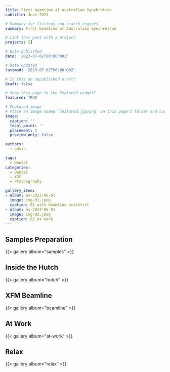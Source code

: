 ```yaml
---
title: First beamtime at Australian Synchrotron
subtitle: June 2023

# Summary for listings and search engines
summary: First beamtime at Australian Synchrotron

# Link this post with a project
projects: []

# Date published
date: '2023-07-02T00:00:00Z'

# Date updated
lastmod: '2023-07-02T00:00:00Z'

# Is this an unpublished draft?
draft: false

# Show this page in the Featured widget?
featured: TRUE

# Featured image
# Place an image named `featured.jpg/png` in this page's folder and customize its options here.
image:
  caption: ''
  focal_point: ''
  placement: 2
  preview_only: false

authors:
  - admin

tags:
  - Dental
categories:
  - Dental
  - XRF
  - Ptychography

gallery_item:
- album: as-2023-06-01
  image: img-01.jpeg
  caption: 01 with beamline scientist
- album: as-2023-06-01
  image: img-02.jpeg
  caption: 02 at work
---
```



## Samples Preparation

{{< gallery album="samples" >}} 

## Inside the Hutch

{{< gallery album="hutch" >}} 

## XFM Beamline

{{< gallery album="beamline" >}} 

## At Work

{{< gallery album="at-work" >}} 

## Relax

{{< gallery album="relax" >}} 
